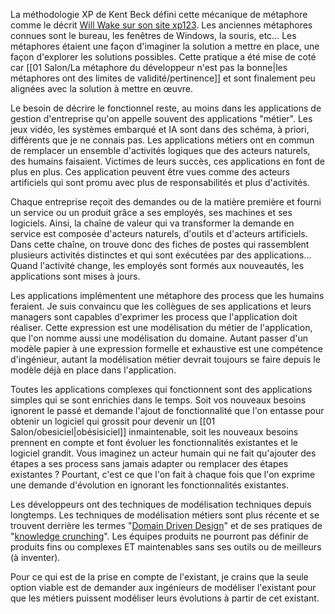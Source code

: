 
La méthodologie XP de Kent Beck défini cette mécanique de métaphore comme le décrit [Will Wake sur son site xp123](https://xp123.com/articles/the-system-metaphor/). 
Les anciennes métaphores connues sont le bureau, les fenêtres de Windows, la souris, etc...
Les métaphores étaient une façon d'imaginer la solution a mettre en place, une façon d'explorer les solutions possibles.
Cette pratique a été mise de coté car [[01 Salon/La métaphore du développeur n'est pas la bonne|les métaphores ont des limites de validité/pertinence]] et sont finalement peu alignées avec la solution à mettre en œuvre.

Le besoin de décrire le fonctionnel reste, au moins dans les applications de gestion d'entreprise qu'on appelle souvent des applications "métier".
Les jeux vidéo, les systèmes embarqué et IA sont dans des schéma, à priori, différents que je ne connais pas.
Les applications métiers ont en commun de remplacer un ensemble d'activités logiques que des acteurs naturels, des humains faisaient.
Victimes de leurs succès, ces applications en font de plus en plus.
Ces application peuvent être vues comme des acteurs artificiels qui sont promu avec plus de responsabilités et plus d'activités.

Chaque entreprise reçoit des demandes ou de la matière première et fourni un service ou un produit grâce a ses employés, ses machines et ses logiciels.
Ainsi, la chaîne de valeur qui va transformer la demande en service est composée d'acteurs naturels, d'outils et d'acteurs artificiels.
Dans cette chaîne, on trouve donc des fiches de postes qui rassemblent plusieurs activités distinctes et qui sont exécutées par des applications...
Quand l'activité change, les employés sont formés aux nouveautés, les applications sont mises à jours.

Les applications implémentent une métaphore des process que les humains feraient.
Je suis convaincu que les collègues de ses applications et leurs managers sont capables d'exprimer les process que l'application doit réaliser.
Cette expression est une modélisation du métier de l'application, que l'on nomme aussi une modélisation du domaine.
Autant passer d'un modèle papier à une expression formelle et exhaustive est une compétence d'ingénieur, autant la modélisation métier devrait toujours se faire depuis le modèle déjà en place dans l'application.

Toutes les applications complexes qui fonctionnent sont des applications simples qui se sont enrichies dans le temps. 
Soit vos nouveaux besoins ignorent le passé et demande l'ajout de fonctionnalité que l'on entasse pour obtenir un logiciel qui grossit pour devenir un [[01 Salon/obesiciel|obésisiciel]] inmaintenable, soit les nouveaux besoins prennent en compte et font évoluer les fonctionnalités existantes et le logiciel grandit.
Vous imaginez un acteur humain qui ne fait qu'ajouter des étapes a ses process sans jamais adapter ou remplacer des étapes existantes ?
Pourtant, c'est ce que l'on fait à chaque fois que l'on exprime une demande d'évolution en ignorant les fonctionnalités existantes.

Les développeurs ont des techniques de modélisation techniques depuis longtemps.
Les techniques de modélisation métiers sont plus récente et se trouvent derrière les termes "[Domain Driven Design](https://github.com/ddd-crew/welcome-to-ddd)" et de ses pratiques de "[knowledge crunching](https://github.com/ddd-crew/welcome-to-ddd)". 
Les équipes produits ne pourront pas définir de produits fins ou complexes ET maintenables sans ses outils ou de meilleurs (à inventer).

Pour ce qui est de la prise en compte de l'existant, je crains que la seule option viable est de demander aux ingénieurs de modéliser l'existant pour que les métiers puissent modéliser leurs évolutions à partir de cet existant.
